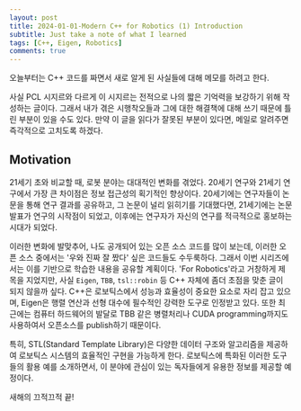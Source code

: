 ```yaml
---
layout: post
title: 2024-01-01-Modern C++ for Robotics (1) Introduction
subtitle: Just take a note of what I learned
tags: [C++, Eigen, Robotics]
comments: true
---
```


오늘부터는 C++ 코드를 짜면서 새로 알게 된 사실들에 대해 메모를 하려고 한다.

사실 PCL 시지르와 다르게 이 시지르는 전적으로 나의 짧은 기억력을 보강하기 위해 작성하는 글이다. 
그래서 내가 겪은 시행착오들과 그에 대한 해결책에 대해 쓰기 때문에 틀린 부분이 있을 수도 있다. 
만약 이 글을 읽다가 잘못된 부분이 있다면, 메일로 알려주면 즉각적으로 고치도록 하겠다.

## Motivation

21세기 초와 비교할 때, 로봇 분야는 대대적인 변화를 겪었다. 
20세기 연구와 21세기 연구에서 가장 큰 차이점은 정보 접근성의 획기적인 향상이다. 
20세기에는 연구자들이 논문을 통해 연구 결과를 공유하고, 그 논문이 널리 읽히기를 기대했다면, 
21세기에는 논문 발표가 연구의 시작점이 되었고, 이후에는 연구자가 자신의 연구를 적극적으로 홍보하는 시대가 되었다.

이러한 변화에 발맞추어, 나도 공개되어 있는 오픈 소스 코드를 많이 보는데,
이러한 오픈 소스 중에서는 '우와 진짜 잘 짰다' 싶은 코드들도 수두룩하다. 그래서 이번 시리즈에서는 이를 기반으로 학습한 내용을 공유할 계획이다. 
'For Robotics'라고 거창하게 제목을 지었지만, 사실 `Eigen`, `TBB`, `tsl::robin` 등 C++ 자체에 좀더 초점을 맞춘 글이 되지 않을까 싶다.
C++은 로보틱스에서 성능과 효율성이 중요한 요소로 자리 잡고 있으며, Eigen은 행렬 연산과 선형 대수에 필수적인 강력한 도구로 인정받고 있다.
또한 최근에는 컴퓨터 하드웨어의 발달로 TBB 같은 병렬처리나 CUDA programming까지도 사용하여서 오픈소스를 publish하기 때문이다. 

특히, STL(Standard Template Library)은 다양한 데이터 구조와 알고리즘을 제공하여 로보틱스 시스템의 효율적인 구현을 가능하게 한다. 
로보틱스에 특화된 이러한 도구들의 활용 예를 소개하면서, 이 분야에 관심이 있는 독자들에게 유용한 정보를 제공할 예정이다.

새해의 끄적끄적 끝!